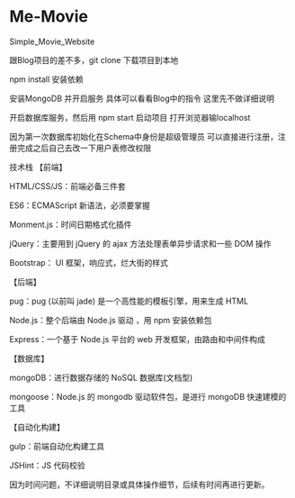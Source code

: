 # Me-Movie
Simple_Movie_Website


跟Blog项目的差不多，git clone 下载项目到本地

npm install 安装依赖

安装MongoDB 并开启服务 具体可以看看Blog中的指令 这里先不做详细说明

开启数据库服务，然后用 npm start 启动项目 打开浏览器输localhost

因为第一次数据库初始化在Schema中身份是超级管理员
可以直接进行注册，注册完成之后自己去改一下用户表修改权限

技术栈
【前端】

HTML/CSS/JS：前端必备三件套

ES6：ECMAScript 新语法，必须要掌握

Monment.js：时间日期格式化插件

jQuery：主要用到 jQuery 的 ajax 方法处理表单异步请求和一些 DOM 操作

Bootstrap： UI 框架，响应式，烂大街的样式

【后端】

pug：pug (以前叫 jade) 是一个高性能的模板引擎，用来生成 HTML

Node.js：整个后端由 Node.js 驱动 ，用 npm 安装依赖包

Express：一个基于 Node.js 平台的 web 开发框架，由路由和中间件构成

【数据库】

mongoDB：进行数据存储的 NoSQL 数据库(文档型)

mongoose：Node.js 的 mongodb 驱动软件包，是进行 mongoDB 快速建模的工具

【自动化构建】

gulp：前端自动化构建工具

JSHint：JS 代码校验

因为时间问题，不详细说明目录或具体操作细节，后续有时间再进行更新。

